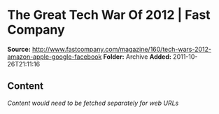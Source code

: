 # The Great Tech War Of 2012 | Fast Company

**Source:** http://www.fastcompany.com/magazine/160/tech-wars-2012-amazon-apple-google-facebook
**Folder:** Archive
**Added:** 2011-10-26T21:11:16




## Content
*Content would need to be fetched separately for web URLs*
